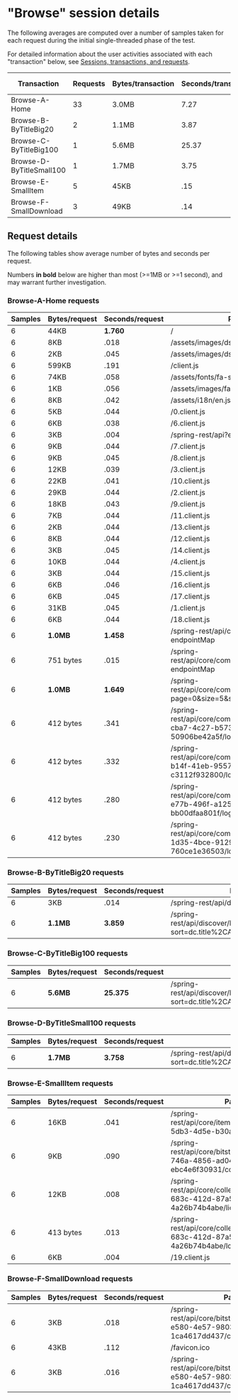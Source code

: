 # "Browse" session details

The following averages are computed over a number of samples taken for each request during
the initial single-threaded phase of the test.

For detailed information about the user activities associated with each "transaction" below,
see [Sessions, transactions, and requests](../../doc/sessions).

Transaction | Requests | Bytes/transaction | Seconds/transaction | Request details
-|-|-|-|-
Browse-A-Home | 33 | 3.0MB | 7.27 | [See below](#browse-a-home-requests)
Browse-B-ByTitleBig20 | 2 | 1.1MB | 3.87 | [See below](#browse-b-bytitlebig20-requests)
Browse-C-ByTitleBig100 | 1 | 5.6MB | 25.37 | [See below](#browse-c-bytitlebig100-requests)
Browse-D-ByTitleSmall100 | 1 | 1.7MB | 3.75 | [See below](#browse-d-bytitlesmall100-requests)
Browse-E-SmallItem | 5 | 45KB | .15 | [See below](#browse-e-smallitem-requests)
Browse-F-SmallDownload | 3 | 49KB | .14 | [See below](#browse-f-smalldownload-requests)

## Request details

The following tables show average number of bytes and seconds per request.

Numbers **in bold** below are higher than most (>=1MB or >=1 second), and may warrant further investigation.


### Browse-A-Home requests

Samples | Bytes/request | Seconds/request | Path
-|-|-|-
6 | 44KB | **1.760** | / |
6 | 8KB | .018 | /assets/images/dspace-logo.png |
6 | 2KB | .045 | /assets/images/dspace-logo.svg |
6 | 599KB | .191 | /client.js |
6 | 74KB | .058 | /assets/fonts/fa-solid-900.woff2 |
6 | 1KB | .056 | /assets/images/favicon.ico |
6 | 8KB | .042 | /assets/i18n/en.json |
6 | 5KB | .044 | /0.client.js |
6 | 6KB | .038 | /6.client.js |
6 | 3KB | .004 | /spring-rest/api?endpointMap |
6 | 9KB | .044 | /7.client.js |
6 | 9KB | .045 | /8.client.js |
6 | 12KB | .039 | /3.client.js |
6 | 22KB | .041 | /10.client.js |
6 | 29KB | .044 | /2.client.js |
6 | 18KB | .043 | /9.client.js |
6 | 7KB | .044 | /11.client.js |
6 | 2KB | .044 | /13.client.js |
6 | 8KB | .044 | /12.client.js |
6 | 3KB | .045 | /14.client.js |
6 | 10KB | .044 | /4.client.js |
6 | 3KB | .044 | /15.client.js |
6 | 6KB | .046 | /16.client.js |
6 | 6KB | .045 | /17.client.js |
6 | 31KB | .045 | /1.client.js |
6 | 6KB | .044 | /18.client.js |
6 | **1.0MB** | **1.458** | /spring-rest/api/core/communities?endpointMap |
6 | 751 bytes | .015 | /spring-rest/api/core/communities/search?endpointMap |
6 | **1.0MB** | **1.649** | /spring-rest/api/core/communities/search/top?page=0&size=5&sort=dc.title%2CASC |
6 | 412 bytes | .341 | /spring-rest/api/core/communities/edb3df48-cba7-4c27-b573-50906be42a5f/logo |
6 | 412 bytes | .332 | /spring-rest/api/core/communities/02f7521c-b14f-41eb-9557-c3112f932800/logo |
6 | 412 bytes | .280 | /spring-rest/api/core/communities/cb26f292-e77b-496f-a125-bb00dfaa801f/logo |
6 | 412 bytes | .230 | /spring-rest/api/core/communities/9bc3115a-1d35-4bce-9129-760ce1e36503/logo |

### Browse-B-ByTitleBig20 requests

Samples | Bytes/request | Seconds/request | Path
-|-|-|-
6 | 3KB | .014 | /spring-rest/api/discover/browses |
6 | **1.1MB** | **3.859** | /spring-rest/api/discover/browses/title/items?sort=dc.title%2CASC&page=0&size=20 |

### Browse-C-ByTitleBig100 requests

Samples | Bytes/request | Seconds/request | Path
-|-|-|-
6 | **5.6MB** | **25.375** | /spring-rest/api/discover/browses/title/items?sort=dc.title%2CASC&page=0&size=100 |

### Browse-D-ByTitleSmall100 requests

Samples | Bytes/request | Seconds/request | Path
-|-|-|-
6 | **1.7MB** | **3.758** | /spring-rest/api/discover/browses/title/items?sort=dc.title%2CASC&page=0&size=100&startsWith=S |

### Browse-E-SmallItem requests

Samples | Bytes/request | Seconds/request | Path
-|-|-|-
6 | 16KB | .041 | /spring-rest/api/core/items/e7986d5a-5db3-4d5e-b30a-d40bfe92af3b |
6 | 9KB | .090 | /spring-rest/api/core/bitstreams/9f07a7f9-746a-4856-ad04-ebc4e6f30931/content |
6 | 12KB | .008 | /spring-rest/api/core/collections/7dca3c38-683c-412d-87a5-4a26b74b4abe/license |
6 | 413 bytes | .013 | /spring-rest/api/core/collections/7dca3c38-683c-412d-87a5-4a26b74b4abe/logo |
6 | 6KB | .004 | /19.client.js |

### Browse-F-SmallDownload requests

Samples | Bytes/request | Seconds/request | Path
-|-|-|-
6 | 3KB | .018 | /spring-rest/api/core/bitstreams/a9970f26-e580-4e57-9803-1ca4617dd437/content |
6 | 43KB | .112 | /favicon.ico |
6 | 3KB | .016 | /spring-rest/api/core/bitstreams/a9970f26-e580-4e57-9803-1ca4617dd437/content |
